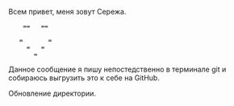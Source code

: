 Всем привет, меня зовут Сережа. 
        

        ==   ==

       =       =
         =   = 
           =


Данноe сообщение я пишу непостедственно в терминале git и собираюсь выгрузить это к себе на GitHub.     


Обновление директории.
